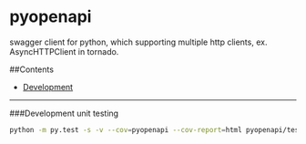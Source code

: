 pyopenapi
=========

swagger client for python, which supporting multiple http clients, ex. AsyncHTTPClient in tornado.

##Contents
- [Development](https://github.com/AntXlab/pyopenapi/edit/master/README.md)


---------


###Development
unit testing
```bash
python -m py.test -s -v --cov=pyopenapi --cov-report=html pyopenapi/tests
```
